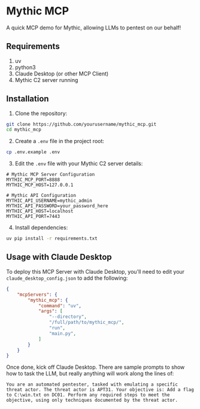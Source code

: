 # Mythic MCP

A quick MCP demo for Mythic, allowing LLMs to pentest on our behalf!

## Requirements

1. uv
2. python3
3. Claude Desktop (or other MCP Client)
4. Mythic C2 server running

## Installation

1. Clone the repository:
```bash
git clone https://github.com/yourusername/mythic_mcp.git
cd mythic_mcp
```

2. Create a `.env` file in the project root:
```bash
cp .env.example .env
```

3. Edit the `.env` file with your Mythic C2 server details:
```env
# Mythic MCP Server Configuration
MYTHIC_MCP_PORT=8888
MYTHIC_MCP_HOST=127.0.0.1

# Mythic API Configuration
MYTHIC_API_USERNAME=mythic_admin
MYTHIC_API_PASSWORD=your_password_here
MYTHIC_API_HOST=localhost
MYTHIC_API_PORT=7443
```

4. Install dependencies:
```bash
uv pip install -r requirements.txt
```

## Usage with Claude Desktop

To deploy this MCP Server with Claude Desktop, you'll need to edit your `claude_desktop_config.json` to add the following:

```json
{
    "mcpServers": {
        "mythic_mcp": {
            "command": "uv",
            "args": [
                "--directory",
                "/full/path/to/mythic_mcp/",
                "run",
                "main.py",
            ]
        }
    }
}
```

Once done, kick off Claude Desktop. There are sample prompts to show how to task the LLM, but really anything will work along the lines of:

```
You are an automated pentester, tasked with emulating a specific threat actor. The threat actor is APT31. Your objective is: Add a flag to C:\win.txt on DC01. Perform any required steps to meet the objective, using only techniques documented by the threat actor.
```
